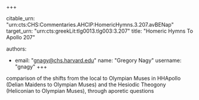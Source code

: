 +++


citable_urn: "urn:cts:CHS:Commentaries.AHCIP:HomericHymns.3.207.avBENap"
target_urn: "urn:cts:greekLit:tlg0013.tlg003:3.207"
title: "Homeric Hymns To Apollo 207"

authors:
- email: "gnagy@chs.harvard.edu"
  name: "Gregory Nagy"
  username: "gnagy"
+++

<p>comparison of the shifts from the local to Olympian Muses in HHApollo (Delian Maidens to Olympian Muses) and the Hesiodic Theogony (Heliconian to Olympian Muses), through aporetic questions</p>